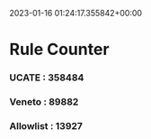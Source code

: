 2023-01-16 01:24:17.355842+00:00
# Rule Counter 
 ### UCATE : 358484

 ### Veneto : 89882

 ### Allowlist : 13927